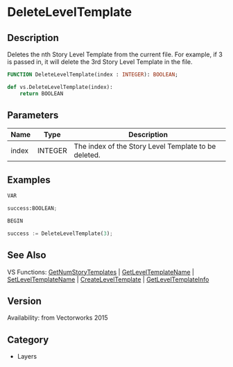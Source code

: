 # DeleteLevelTemplate

## Description
Deletes the nth Story Level Template from the current file. For example, if 3 is passed in, it will delete the 3rd Story Level Template in the file.

```pascal
FUNCTION DeleteLevelTemplate(index : INTEGER): BOOLEAN;
```

```python
def vs.DeleteLevelTemplate(index):
    return BOOLEAN
```

## Parameters
|Name|Type|Description|
|---|---|---|
|index|INTEGER|The index of the Story Level Template to be deleted.|

## Examples
```python
VAR

success:BOOLEAN;

BEGIN

success := DeleteLevelTemplate(3);
```

## See Also
VS Functions:
[GetNumStoryTemplates](GetNumStoryTemplates.md) 
| [GetLevelTemplateName](GetLevelTemplateName.md) 
| [SetLevelTemplateName](SetLevelTemplateName.md) 
| [CreateLevelTemplate](CreateLevelTemplate.md) 
| [GetLevelTemplateInfo](GetLevelTemplateInfo.md)

## Version
Availability: from Vectorworks 2015

## Category
* Layers

